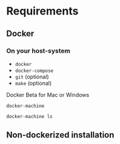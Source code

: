 # Requirements


## Docker

### On your host-system

- `docker`
- `docker-compose`
- `git` (optional)
- `make` (optional)

Docker Beta for Mac or Windows

`docker-machine`
	
	docker-machine ls

## Non-dockerized installation
